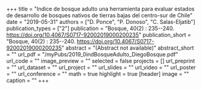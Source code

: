 +++
title = "Indice de bosque adulto una herramienta para evaluar estados de desarrollo de bosques nativos de tierras bajas del centro-sur de Chile"
date = "2019-05-31"
authors = ["D. Ponce", "P. Donoso", "C. Salas-Eljatib"]
publication_types = ["2"]
publication = "Bosque, 40(2) : 235--240. https://doi.org/10.4067/S0717-92002019000200235"
publication_short = "Bosque, 40(2) : 235--240. https://doi.org/10.4067/S0717-92002019000200235"
abstract = "(Abstract not available)"
abstract_short = ""
url_pdf = "/myPubs/2019_0indBosqueAdulto_DiegoBosque.pdf"
url_code = ""
image_preview = ""
selected = false
projects = []
url_preprint = ""
url_dataset = ""
url_project = ""
url_slides = ""
url_video = ""
url_poster = ""
url_conference = ""
math = true
highlight = true
[header]
image = ""
caption = ""
+++
